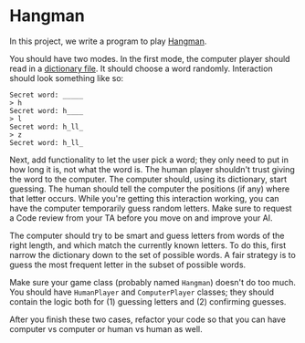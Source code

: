 # Hangman

In this project, we write a program to play [Hangman][wiki-hangman].

You should have two modes. In the first mode, the computer player
should read in a [dictionary file][dictionary]. It should choose
a word randomly. Interaction should look something like so:

    Secret word: _____
    > h
    Secret word: h____
    > l
    Secret word: h_ll_
    > z
    Secret word: h_ll_

Next, add functionality to let the user pick a word; they only need to
put in how long it is, not what the word is. The human player
shouldn't trust giving the word to the computer. The computer should,
using its dictionary, start guessing. The human should tell the
computer the positions (if any) where that letter occurs. While you're
getting this interaction working, you can have the computer
temporarily guess random letters. Make sure to request a Code review
from your TA before you move on and improve your AI.

The computer should try to be smart and guess letters from words of
the right length, and which match the currently known letters. To do
this, first narrow the dictionary down to the set of possible words. A
fair strategy is to guess the most frequent letter in the subset of
possible words.

Make sure your game class (probably named `Hangman`) doesn't do too
much. You should have `HumanPlayer` and `ComputerPlayer` classes; they
should contain the logic both for (1) guessing letters and (2)
confirming guesses.

After you finish these two cases, refactor your code so that you can have computer vs computer or human vs human as well.

[wiki-hangman]: http://en.wikipedia.org/wiki/Hangman_(game)
[dictionary]: https://github.com/appacademy/ruby-curriculum/blob/master/dictionary.txt
